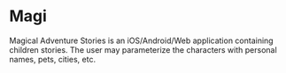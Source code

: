 # Magi
Magical Adventure Stories is an iOS/Android/Web application containing children stories. The user may parameterize the characters with personal names, pets, cities, etc.
